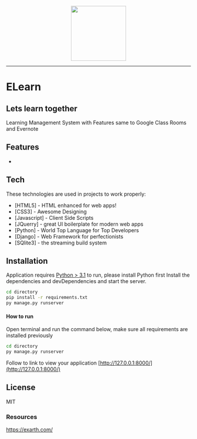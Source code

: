<p align="center">
  <a href="https://exarth.com/"><img src="https://exarth.com/static/exarth/theme/logo-red-1000.svg" height="150"></a>
</p><hr>

# ELearn
## Lets learn together

Learning Management System with Features same to Google Class Rooms and Evernote

## Features
 - 

## Tech

These technologies are used in projects to work properly:

- [HTML5] - HTML enhanced for web apps!
- [CSS3] - Awesome Designing
- [Javascript] - Client Side Scripts
- [JQuerry] - great UI boilerplate for modern web apps
- [Python] - World Top Language for Top Developers
- [Django] - Web Framework for perfectionists
- [SQlite3] - the streaming build system

## Installation

Application requires [Python > 3.1](https://www.python.org/downloads/release/python-380/) to run, please install Python first
Install the dependencies and devDependencies and start the server.

```sh
cd directory
pip install -r requirements.txt
py manage.py runserver
```

#### How to run
Open terminal and run the command below, make sure all requirements are installed previously
```sh
cd directory
py manage.py runserver
```
Follow to link to view your application [http://127.0.0.1:8000/](http://127.0.0.1:8000/)
## License
MIT

### Resources
https://exarth.com/
